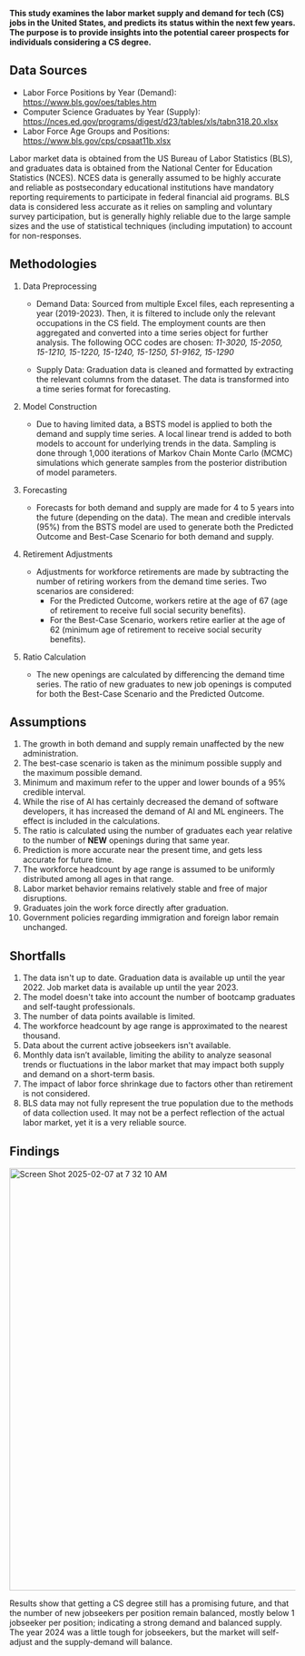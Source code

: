 **This study examines the labor market supply and demand for tech (CS) jobs in the United States, and predicts its status within the next few years. The purpose is to provide insights into the potential career prospects for individuals considering a CS degree.**

## Data Sources
- Labor Force Positions by Year (Demand): https://www.bls.gov/oes/tables.htm
- Computer Science Graduates by Year (Supply): https://nces.ed.gov/programs/digest/d23/tables/xls/tabn318.20.xlsx
- Labor Force Age Groups and Positions: https://www.bls.gov/cps/cpsaat11b.xlsx

Labor market data is obtained from the US Bureau of Labor Statistics (BLS), and graduates data is obtained from the National Center for Education Statistics (NCES). NCES data is generally assumed to be highly accurate and reliable as postsecondary educational institutions have mandatory reporting requirements to participate in federal financial aid programs. BLS data is considered less accurate as it relies on sampling and voluntary survey participation, but is generally highly reliable due to the large sample sizes and the use of statistical techniques (including imputation) to account for non-responses.

## Methodologies
1. Data Preprocessing
	- Demand Data: Sourced from multiple Excel files, each representing a year (2019-2023). Then, it is filtered to include only the relevant occupations in the CS field. The employment counts are then aggregated and converted into a time series object for further analysis. The following OCC codes are chosen: *11-3020, 15-2050, 15-1210, 15-1220, 15-1240, 15-1250, 51-9162, 15-1290*

	- Supply Data: Graduation data is cleaned and formatted by extracting the relevant columns from the dataset. The data is transformed into a time series format for forecasting.

2. Model Construction
	- Due to having limited data, a BSTS model is applied to both the demand and supply time series. A local linear trend is added to both models to account for underlying trends in the data. Sampling is done through 1,000 iterations of Markov Chain Monte Carlo (MCMC) simulations which generate samples from the posterior distribution of model parameters.

3. Forecasting
	- Forecasts for both demand and supply are made for 4 to 5 years into the future (depending on the data). The mean and credible intervals (95%) from the BSTS model are used to generate both the Predicted Outcome and Best-Case Scenario for both demand and supply.

4. Retirement Adjustments
	- Adjustments for workforce retirements are made by subtracting the number of retiring workers from the demand time series. Two scenarios are considered:
		 - For the Predicted Outcome, workers retire at the age of 67 (age of retirement to receive full social security benefits).
		 - For the Best-Case Scenario, workers retire earlier at the age of 62 (minimum age of retirement to receive social security benefits).

5. Ratio Calculation
	- The new openings are calculated by differencing the demand time series. The ratio of new graduates to new job openings is computed for both the Best-Case Scenario and the Predicted Outcome.

## Assumptions
1. The growth in both demand and supply remain unaffected by the new administration.
2. The best-case scenario is taken as the minimum possible supply and the maximum possible demand.
3. Minimum and maximum refer to the upper and lower bounds of a 95% credible interval.
4. While the rise of AI has certainly decreased the demand of software developers, it has increased the demand of AI and ML engineers. The effect is included in the calculations.
5. The ratio is calculated using the number of graduates each year relative to the number of **NEW** openings during that same year.
6. Prediction is more accurate near the present time, and gets less accurate for future time.
7. The workforce headcount by age range is assumed to be uniformly distributed among all ages in that range.
8. Labor market behavior remains relatively stable and free of major disruptions.
9. Graduates join the work force directly after graduation.
10. Government policies regarding immigration and foreign labor remain unchanged.

## Shortfalls
1. The data isn't up to date. Graduation data is available up until the year 2022. Job market data is available up until the year 2023.
2. The model doesn't take into account the number of bootcamp graduates and self-taught professionals.
3. The number of data points available is limited.
4. The workforce headcount by age range is approximated to the nearest thousand.
5. Data about the current active jobseekers isn't available.
6. Monthly data isn’t available, limiting the ability to analyze seasonal trends or fluctuations in the labor market that may impact both supply and demand on a short-term basis.
7. The impact of labor force shrinkage due to factors other than retirement is not considered.
8. BLS data may not fully represent the true population due to the methods of data collection used. It may not be a perfect reflection of the actual labor market, yet it is a very reliable source.

## Findings
<img width="744" alt="Screen Shot 2025-02-07 at 7 32 10 AM" src="https://github.com/user-attachments/assets/c4edd948-b2f9-405d-b43b-562d6b6b10c3" />


Results show that getting a CS degree still has a promising future, and that the number of new jobseekers per position remain balanced, mostly below 1 jobseeker per position; indicating a strong demand and balanced supply. The year 2024 was a little tough for jobseekers, but the market will self-adjust and the supply-demand will balance.
